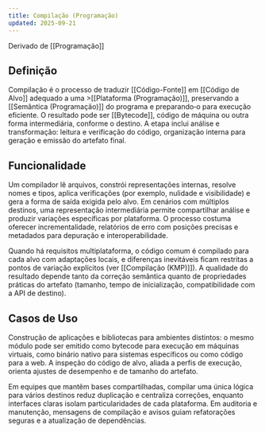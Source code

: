 ```yaml
---
title: Compilação (Programação)
updated: 2025-09-21
---
```

Derivado de [[Programação]]

## Definição

Compilação é o processo de traduzir [[Código-Fonte]] em [[Código de Alvo]] adequado a uma >[[Plataforma (Programação)]], preservando a [[Semântica (Programação)]] do programa e preparando‑o para execução eficiente. O resultado pode ser [[Bytecode]], código de máquina ou outra forma intermediária, conforme o destino. A etapa inclui análise e transformação: leitura e verificação do código, organização interna para geração e emissão do artefato final.

## Funcionalidade

Um compilador lê arquivos, constrói representações internas, resolve nomes e tipos, aplica verificações (por exemplo, nulidade e visibilidade) e gera a forma de saída exigida pelo alvo. Em cenários com múltiplos destinos, uma representação intermediária permite compartilhar análise e produzir variações específicas por plataforma. O processo costuma oferecer incrementalidade, relatórios de erro com posições precisas e metadados para depuração e interoperabilidade.

Quando há requisitos multiplataforma, o código comum é compilado para cada alvo com adaptações locais, e diferenças inevitáveis ficam restritas a pontos de variação explícitos (ver [[Compilação (KMP)]]). A qualidade do resultado depende tanto da correção semântica quanto de propriedades práticas do artefato (tamanho, tempo de inicialização, compatibilidade com a API de destino).

## Casos de Uso

Construção de aplicações e bibliotecas para ambientes distintos: o mesmo módulo pode ser emitido como bytecode para execução em máquinas virtuais, como binário nativo para sistemas específicos ou como código para a web. A inspeção do código de alvo, aliada a perfis de execução, orienta ajustes de desempenho e de tamanho do artefato.

Em equipes que mantêm bases compartilhadas, compilar uma única lógica para vários destinos reduz duplicação e centraliza correções, enquanto interfaces claras isolam particularidades de cada plataforma. Em auditoria e manutenção, mensagens de compilação e avisos guiam refatorações seguras e a atualização de dependências.

